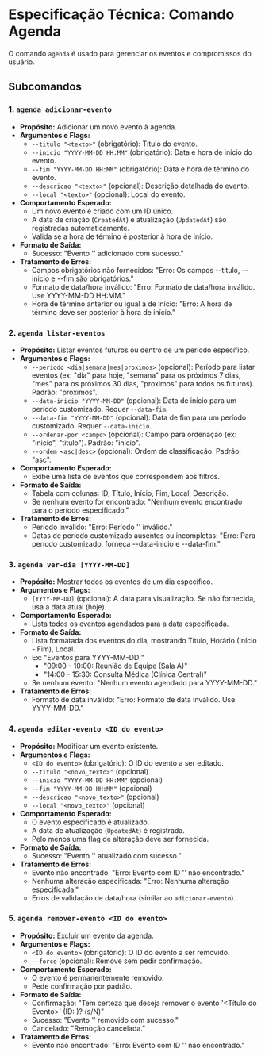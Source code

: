 # Especificação Técnica: Comando Agenda

O comando `agenda` é usado para gerenciar os eventos e compromissos do usuário.

## Subcomandos

### 1. `agenda adicionar-evento`

*   **Propósito:** Adicionar um novo evento à agenda.
*   **Argumentos e Flags:**
    *   `--titulo "<texto>"` (obrigatório): Título do evento.
    *   `--inicio "YYYY-MM-DD HH:MM"` (obrigatório): Data e hora de início do evento.
    *   `--fim "YYYY-MM-DD HH:MM"` (obrigatório): Data e hora de término do evento.
    *   `--descricao "<texto>"` (opcional): Descrição detalhada do evento.
    *   `--local "<texto>"` (opcional): Local do evento.
*   **Comportamento Esperado:**
    *   Um novo evento é criado com um ID único.
    *   A data de criação (`CreatedAt`) e atualização (`UpdatedAt`) são registradas automaticamente.
    *   Valida se a hora de término é posterior à hora de início.
*   **Formato de Saída:**
    *   Sucesso: "Evento '<ID do evento>' adicionado com sucesso."
*   **Tratamento de Erros:**
    *   Campos obrigatórios não fornecidos: "Erro: Os campos --titulo, --inicio e --fim são obrigatórios."
    *   Formato de data/hora inválido: "Erro: Formato de data/hora inválido. Use YYYY-MM-DD HH:MM."
    *   Hora de término anterior ou igual à de início: "Erro: A hora de término deve ser posterior à hora de início."

### 2. `agenda listar-eventos`

*   **Propósito:** Listar eventos futuros ou dentro de um período específico.
*   **Argumentos e Flags:**
    *   `--periodo <dia|semana|mes|proximos>` (opcional): Período para listar eventos (ex: "dia" para hoje, "semana" para os próximos 7 dias, "mes" para os próximos 30 dias, "proximos" para todos os futuros). Padrão: "proximos".
    *   `--data-inicio "YYYY-MM-DD"` (opcional): Data de início para um período customizado. Requer `--data-fim`.
    *   `--data-fim "YYYY-MM-DD"` (opcional): Data de fim para um período customizado. Requer `--data-inicio`.
    *   `--ordenar-por <campo>` (opcional): Campo para ordenação (ex: "inicio", "titulo"). Padrão: "inicio".
    *   `--ordem <asc|desc>` (opcional): Ordem de classificação. Padrão: "asc".
*   **Comportamento Esperado:**
    *   Exibe uma lista de eventos que correspondem aos filtros.
*   **Formato de Saída:**
    *   Tabela com colunas: ID, Título, Início, Fim, Local, Descrição.
    *   Se nenhum evento for encontrado: "Nenhum evento encontrado para o período especificado."
*   **Tratamento de Erros:**
    *   Período inválido: "Erro: Período '<periodo>' inválido."
    *   Datas de período customizado ausentes ou incompletas: "Erro: Para período customizado, forneça --data-inicio e --data-fim."

### 3. `agenda ver-dia [YYYY-MM-DD]`

*   **Propósito:** Mostrar todos os eventos de um dia específico.
*   **Argumentos e Flags:**
    *   `[YYYY-MM-DD]` (opcional): A data para visualização. Se não fornecida, usa a data atual (hoje).
*   **Comportamento Esperado:**
    *   Lista todos os eventos agendados para a data especificada.
*   **Formato de Saída:**
    *   Lista formatada dos eventos do dia, mostrando Título, Horário (Início - Fim), Local.
    *   Ex: "Eventos para YYYY-MM-DD:"
        *   "09:00 - 10:00: Reunião de Equipe (Sala A)"
        *   "14:00 - 15:30: Consulta Médica (Clínica Central)"
    *   Se nenhum evento: "Nenhum evento agendado para YYYY-MM-DD."
*   **Tratamento de Erros:**
    *   Formato de data inválido: "Erro: Formato de data inválido. Use YYYY-MM-DD."

### 4. `agenda editar-evento <ID do evento>`

*   **Propósito:** Modificar um evento existente.
*   **Argumentos e Flags:**
    *   `<ID do evento>` (obrigatório): O ID do evento a ser editado.
    *   `--titulo "<novo_texto>"` (opcional)
    *   `--inicio "YYYY-MM-DD HH:MM"` (opcional)
    *   `--fim "YYYY-MM-DD HH:MM"` (opcional)
    *   `--descricao "<novo_texto>"` (opcional)
    *   `--local "<novo_texto>"` (opcional)
*   **Comportamento Esperado:**
    *   O evento especificado é atualizado.
    *   A data de atualização (`UpdatedAt`) é registrada.
    *   Pelo menos uma flag de alteração deve ser fornecida.
*   **Formato de Saída:**
    *   Sucesso: "Evento '<ID do evento>' atualizado com sucesso."
*   **Tratamento de Erros:**
    *   Evento não encontrado: "Erro: Evento com ID '<ID do evento>' não encontrado."
    *   Nenhuma alteração especificada: "Erro: Nenhuma alteração especificada."
    *   Erros de validação de data/hora (similar ao `adicionar-evento`).

### 5. `agenda remover-evento <ID do evento>`

*   **Propósito:** Excluir um evento da agenda.
*   **Argumentos e Flags:**
    *   `<ID do evento>` (obrigatório): O ID do evento a ser removido.
    *   `--force` (opcional): Remove sem pedir confirmação.
*   **Comportamento Esperado:**
    *   O evento é permanentemente removido.
    *   Pede confirmação por padrão.
*   **Formato de Saída:**
    *   Confirmação: "Tem certeza que deseja remover o evento '<Título do Evento>' (ID: <ID do evento>)? (s/N)"
    *   Sucesso: "Evento '<ID do evento>' removido com sucesso."
    *   Cancelado: "Remoção cancelada."
*   **Tratamento de Erros:**
    *   Evento não encontrado: "Erro: Evento com ID '<ID do evento>' não encontrado."

```
